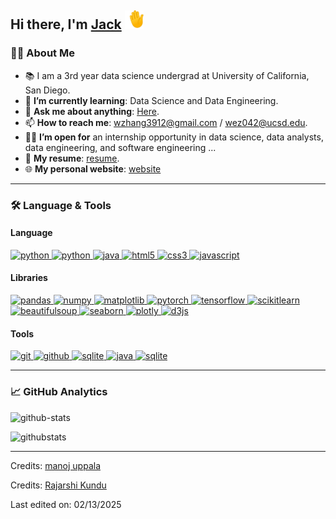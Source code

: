 ## Hi there, I'm [Jack][github] <img src="https://raw.githubusercontent.com/Wzhang3912/Wzhang3912/main/assets/images/hand-waving.gif" width="30px"></h2>

### 🙋‍♂️ About Me

- 📚 I am a 3rd year data science undergrad at University of California, San Diego.
- 🌱 **I’m currently learning**: Data Science and Data Engineering.
- 💬 **Ask me about anything**: [Here][issue].
- 📫 **How to reach me**: wzhang3912@gmail.com / wez042@ucsd.edu.
- 👨‍💻 **I’m open for** an internship opportunity in data science, data analysts, data engineering, and software engineering ...
- 📄 **My resume**: [resume][resume].
- 🌐 **My personal website**: [website][website]

---

### 🛠 Language & Tools

<h4 align="left">Language</h4>
<p align="left">
  <a href="https://www.python.org/" target="_blank"> 
    <img src="https://img.shields.io/badge/Python%20-007396.svg?style=for-the-badge&logo=Python&logoColor=FFD43B"
      alt="python"/>
  </a>

  <a href="https://www.w3schools.com/sql/" target="_blank"> 
    <img src="https://img.shields.io/badge/SQL%20-0F80CC.svg?style=for-the-badge&logo=sql"
      alt="python"/>
  </a>

  <a href="https://www.java.com" target="_blank"> 
    <img src="https://img.shields.io/badge/Java-f89820.svg?style=for-the-badge&logo=java&logoColor=white" 
      alt="java"/> 
  </a>

  <a href="https://www.w3.org/html/" target="_blank"> 
    <img src="https://img.shields.io/badge/html-E34F26.svg?style=for-the-badge&logo=html5&logoColor=white"
      alt="html5"/> 
  </a>

  <a href="https://www.w3schools.com/css/" target="_blank">
    <img src="https://img.shields.io/badge/css-1572B6.svg?style=for-the-badge&logo=css3&logoColor=white"
      alt="css3"/>
  </a>

  <a href="https://developer.mozilla.org/en-US/docs/Web/JavaScript" target="_blank"> 
    <img src="https://img.shields.io/badge/Javascript-F7DF1E.svg?style=for-the-badge&logo=javascript&logoColor=black"
      alt="javascript"/> 
  </a>

</p>

<h4 align="left">Libraries</h4>
<p align="left">
  <a href="https://pandas.pydata.org/" target="_blank"> 
    <img src="https://img.shields.io/badge/Pandas-150458?style=for-the-badge&logo=pandas&logoColor=fff"
      alt="pandas"/> 
  </a>

  <a href="https://numpy.org/" target="_blank"> 
    <img src="https://img.shields.io/badge/NumPy-4DABCF?style=for-the-badge&logo=numpy&logoColor=fff"
      alt="numpy"/> 
  </a>

  <a href="https://matplotlib.org/" target="_blank">
    <img src="https://custom-icon-badges.demolab.com/badge/Matplotlib-71D291?style=for-the-badge&logo=matplotlib&logoColor=fff" alt="matplotlib"/>
  </a>

  <a href="https://pytorch.org/" target="_blank"> 
    <img src="https://img.shields.io/badge/PyTorch-EE4C2C.svg?style=for-the-badge&logo=PyTorch&logoColor=white"
      alt="pytorch"/> 
  </a>

  <a href="https://www.tensorflow.org/" target="_blank"> 
    <img src="https://img.shields.io/badge/TensorFlow-FF6F00.svg?style=for-the-badge&logo=Tensorflow&logoColor=white"
      alt="tensorflow"/> 
  </a>

  <a href="https://scikit-learn.org/" target="_blank"> 
    <img src="https://img.shields.io/badge/Scikit Learn-29ABE2.svg?style=for-the-badge&logo=Scikitlearn&logoColor=white"
      alt="scikitlearn"/> 
  </a>

  <a href="https://www.crummy.com/software/BeautifulSoup/bs4/doc/" target="_blank"> 
    <img src="https://img.shields.io/badge/Beautiful Soup-34b9ab.svg?style=for-the-badge&logo=BeautifulSoup&logoColor=white"
      alt="beautifulsoup"/> 
  </a>

  <a href="https://seaborn.pydata.org/" target="_blank"> 
    <img src="https://img.shields.io/badge/seaborn-1f77b4.svg?style=for-the-badge&logo=seaborn&logoColor=white"
      alt="seaborn"/> 
  </a>

  <a href="https://plotly.com/" target="_blank"> 
    <img src="https://img.shields.io/badge/plotly-2a3f5f.svg?style=for-the-badge&logo=plotly&logoColor=white"
      alt="plotly"/> 
  </a>

  <a href="https://d3js.org/" target="_blank"> 
    <img src="https://img.shields.io/badge/D3.js-F9A03C.svg?style=for-the-badge&logo=d3&logoColor=white"
      alt="d3js"/> 
  </a>


</p>

<h4 align="left">Tools</h4>
<p align="left">
  <a href="https://git-scm.com/" target="_blank">
    <img src="https://img.shields.io/badge/git-F05032.svg?style=for-the-badge&logo=git&logoColor=white"
      alt="git"/>
  </a>

  <a href="https://github.com/Wzhang3912" target="_blank">
    <img src="https://img.shields.io/badge/github-181717.svg?style=for-the-badge&logo=github&logoColor=white" alt="github"/>
  </a>

  <a href="https://jupyter.org/" target="_blank"> 
  <img src="https://img.shields.io/badge/Jupyter-F26D21.svg?style=for-the-badge&logo=jupyter&logoColor=white"
    alt="sqlite"/>
  </a>

  <a href="https://www.postgresql.org" target="_blank"> 
    <img src="https://img.shields.io/badge/Postgres-%23316192.svg?style=for-the-badge&logo=postgresql&logoColor=white"
      alt="java"/>
  </a>

  <a href="https://www.sqlite.org/" target="_blank"> 
    <img src="https://img.shields.io/badge/SQLite-%2307405e.svg?style=for-the-badge&logo=sqlite&logoColor=white"
      alt="sqlite"/>
  </a>

</p>

---

### 📈 GitHub Analytics

<p align="left">
  <img 
    height="160em" 
    className="mb-2 embed-responsive"
    src="https://github-readme-stats.vercel.app/api/?username=Wzhang3912&&show_icons=true&theme=trasparent&hide_rank=True" 
    alt="github-stats"
  />

  <img 
    height="160em" 
    className="mb-2 embed-responsive"
    src="https://github-readme-stats.vercel.app/api/top-langs/?username=Wzhang3912&theme=trasparent&hide_progress=true" 
    alt="githubstats"
  />
</p>


---

Credits: [manoj uppala](https://github.com/manojuppala)

Credits: [Rajarshi Kundu](https://github.com/Elanza-48)

Last edited on: 02/13/2025

[resume]: https://wzhang3912.github.io/assets/files/resume.pdf
[github]: https://github.com/Wzhang3912
[linkedin]: https://www.linkedin.com/in/wzhang3912/
[issue]: https://github.com/Wzhang3912/Wzhang3912/issues
[website]: https://wzhang3912.github.io

